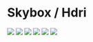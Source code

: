 # Skybox / Hdri

![](https://hackmd.io/_uploads/SyKkw_Fkh.jpg)
![](https://hackmd.io/_uploads/BktyP_Y13.jpg)
![](https://hackmd.io/_uploads/BJcyvOFkh.jpg)
![](https://hackmd.io/_uploads/SyvJwOFkh.jpg)
![](https://hackmd.io/_uploads/BkIkwuFk2.jpg)
![](https://hackmd.io/_uploads/HkOJwdYk3.jpg)
